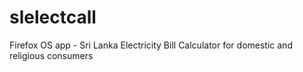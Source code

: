 slelectcall
===========

Firefox OS app - Sri Lanka Electricity Bill Calculator for domestic and religious consumers
